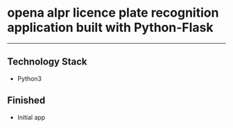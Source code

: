 # opena alpr licence plate recognition application built with Python-Flask 


---
## Technology Stack
* Python3

## Finished
- Initial app

